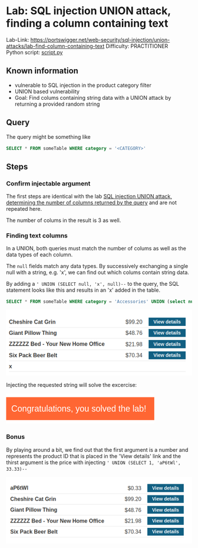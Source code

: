 # Lab: SQL injection UNION attack, finding a column containing text

Lab-Link: <https://portswigger.net/web-security/sql-injection/union-attacks/lab-find-column-containing-text>
Difficulty: PRACTITIONER  
Python script: [script.py](script.py)

## Known information

- vulnerable to SQL injection in the product category filter
- UNION based vulnerability
- Goal: Find colums containing string data with a UNION attack by returning a provided random string

## Query

The query might be something like

```sql
SELECT * FROM someTable WHERE category = '<CATEGORY>'
```

## Steps

### Confirm injectable argument

The first steps are identical with the lab [SQL injection UNION attack, determining the number of columns returned by the query](../SQL_injection_UNION_attack,_determining_the_number_of_columns_returned_by_the_query/README.md) and are not repeated here.

The number of colums in the result is 3 as well.

### Finding text columns

In a UNION, both queries must match the number of colums as well as the data types of each column.

The `null` fields match any data types. By successively exchanging a single null with a string, e.g. 'x', we can find out which colums contain string data.

By adding a `' UNION (SELECT null, 'x', null)--` to the query, the SQL statement looks like this and results in an 'x' added in the table.

```sql
SELECT * FROM someTable WHERE category = 'Accessories' UNION (select null, 'x', null)--'
```

![Injected content](img/Injected%20content.png)

Injecting the requested string will solve the excercise:

![success](img/success.png)

### Bonus

By playing around a bit, we find out that the first argument is a number and represents the product ID that is placed in the 'View details' link and the thirst argument is the price with injecting `' UNION (SELECT 1, 'aP6tWl', 33.33)--`

![other columns](img/other_columns.png)
